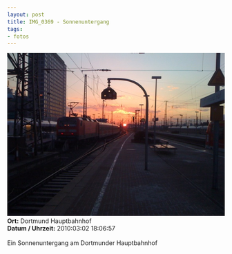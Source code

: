```yaml
--- 
layout: post
title: IMG_0369 - Sonnenuntergang
tags: 
- fotos
---
```

<img src="/uploads/images/2010_07/IMG_0369.jpg" alt="IMG_0369 - Sonnenuntergang" class="aligncenter" /><br />
<strong>Ort:</strong> Dortmund Hauptbahnhof<br />
<strong>Datum / Uhrzeit:</strong> 2010:03:02 18:06:57<br />
<br />
Ein Sonnenuntergang am Dortmunder Hauptbahnhof
